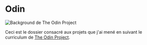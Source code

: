 # Odin

![Background de The Odin Project](https://raw.githubusercontent.com/TheOdinProject/.github/820bf855812104032715e2ed07b9dcac3e9b8366/profile/odin_background.svg)

Ceci est le dossier consacré aux projets que j'ai mené en suivant le curriculum de [The Odin Project](https://theodinproject.com/).